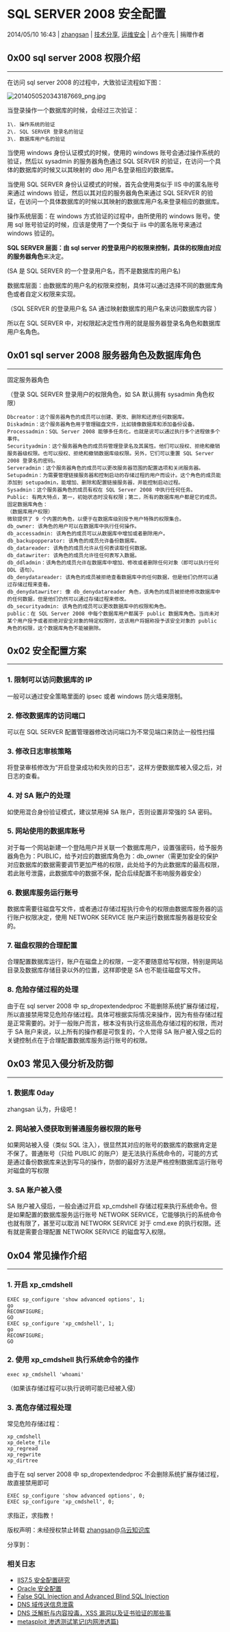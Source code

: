 # SQL SERVER 2008 安全配置

2014/05/10 16:43 | [zhangsan](http://drops.wooyun.org/author/zhangsan "由 zhangsan 发布") | [技术分享](http://drops.wooyun.org/category/tips "查看 技术分享 中的全部文章"), [运维安全](http://drops.wooyun.org/category/%e8%bf%90%e7%bb%b4%e5%ae%89%e5%85%a8 "查看 运维安全 中的全部文章") | 占个座先 | 捐赠作者

## 0x00 sql server 2008 权限介绍

* * *

在访问 sql server 2008 的过程中，大致验证流程如下图：

![2014050520343187669_png.jpg](img/img1_u75_jpg.jpg)

当登录操作一个数据库的时候，会经过三次验证：

```
1\. 操作系统的验证
2\. SQL SERVER 登录名的验证
3\. 数据库用户名的验证 
```

当使用 windows 身份认证模式的时候，使用的 windows 账号会通过操作系统的验证，然后以 sysadmin 的服务器角色通过 SQL SERVER 的验证，在访问一个具体的数据库的时候又以其映射的 dbo 用户名登录相应的数据库。

当使用 SQL SERVER 身份认证模式的时候，首先会使用类似于 IIS 中的匿名账号来通过 windows 验证，然后以其对应的服务器角色来通过 SQL SERVER 的验证，在访问一个具体数据库的时候以其映射的数据库用户名来登录相应的数据库。

操作系统层面：在 windows 方式验证的过程中，由所使用的 windows 账号。使用 sql 账号验证的时候，应该是使用了一个类似于 iis 中的匿名账号来通过 windows 验证的。

**SQL SERVER 层面：**由 sql server 的登录用户的权限来控制，具体的权限由对应的**服务器角色**来决定。

(SA 是 SQL SERVER 的一个登录用户名，而不是数据库的用户名)

数据库层面：由数据库的用户名的权限来控制，具体可以通过选择不同的数据库角色或者自定义权限来实现。

（SQL SERVER 的登录用户名 SA 通过映射数据库的用户名来访问数据库内容 ）

所以在 SQL SERVER 中，对权限起决定性作用的就是服务器登录名角色和数据库用户名角色。

## 0x01 sql server 2008 服务器角色及数据库角色

* * *

固定服务器角色

（登录 SQL SERVER 登录用户的权限角色，如 SA 默认拥有 sysadmin 角色权限）

```
Dbcreator：这个服务器角色的成员可以创建、更改、删除和还原任何数据库。
Diskadmin：这个服务器角色用于管理磁盘文件，比如镜像数据库和添加备份设备。Processadmin：SQL Server 2008 能够多任务化，也就是说可以通过执行多个进程做多个事件。
Securityadmin：这个服务器角色的成员将管理登录名及其属性。他们可以授权、拒绝和撤销服务器级权限。也可以授权、拒绝和撤销数据库级权限。另外，它们可以重置 SQL Server 2008 登录名的密码。
Serveradmin：这个服务器角色的成员可以更改服务器范围的配置选项和关闭服务器。Setupadmin：为需要管理链接服务器和控制启动的存储过程的用户而设计。这个角色的成员能添加到 setupadmin，能增加、删除和配置链接服务器，并能控制启动过程。
Sysadmin：这个服务器角色的成员有权在 SQL Server 2008 中执行任何任务。
Public: 有两大特点，第一，初始状态时没有权限；第二，所有的数据库用户都是它的成员。
固定数据库角色：
（数据库用户权限）
微软提供了 9 个内置的角色，以便于在数据库级别授予用户特殊的权限集合。
db_owner: 该角色的用户可以在数据库中执行任何操作。
db_accessadmin: 该角色的成员可以从数据库中增加或者删除用户。
db_backupopperator: 该角色的成员允许备份数据库。
db_datareader: 该角色的成员允许从任何表读取任何数据。
db_datawriter: 该角色的成员允许往任何表写入数据。
db_ddladmin：该角色的成员允许在数据库中增加、修改或者删除任何对象（即可以执行任何 DDL 语句）。
db_denydatareader: 该角色的成员被拒绝查看数据库中的任何数据，但是他们仍然可以通过存储过程来查看。
db_denydatawriter: 像 db_denydatareader 角色，该角色的成员被拒绝修改数据库中的任何数据，但是他们仍然可以通过存储过程来修改。
db_securityadmin: 该角色的成员可以更改数据库中的权限和角色。
public：在 SQL Server 2008 中每个数据库用户都属于 public 数据库角色。当尚未对某个用户授予或者拒绝对安全对象的特定权限时，这该用户将据称授予该安全对象的 public 角色的权限，这个数据库角色不能被删除。 
```

## 0x02 安全配置方案

* * *

### 1\. 限制可以访问数据库的 IP

一般可以通过安全策略里面的 ipsec 或者 windows 防火墙来限制。

### 2\. 修改数据库的访问端口

可以在 SQL SERVER 配置管理器修改访问端口为不常见端口来防止一般性扫描

### 3\. 修改日志审核策略

将登录审核修改为“开启登录成功和失败的日志”，这样方便数据库被入侵之后，对日志的查看。

### 4\. 对 SA 账户的处理

如使用混合身份验证模式，建议禁用掉 SA 账户，否则设置非常强的 SA 密码。

### 5\. 网站使用的数据库账号

对于每一个网站新建一个登陆用户并关联一个数据库用户，设置强密码，给予服务器角色为：PUBLIC，给予对应的数据库角色为：db_owner（需更加安全的保护对应数据库的数据需要调节更加严格的权限，此处给予的为此数据库的最高权限，若此账号泄露，此数据库中的数据不保，配合后续配置不影响服务器安全）

### 6\. 数据库服务运行账号

数据库需要往磁盘写文件，或者通过存储过程执行命令的权限由数据库服务器的运行账户权限决定，使用 NETWORK SERVICE 账户来运行数据库服务器是较安全的。

### 7\. 磁盘权限的合理配置

合理配置数据库运行，账户在磁盘上的权限，一定不要随意给写权限，特别是网站目录及数据库存储目录以外的位置，这样即使是 SA 也不能往磁盘写文件。

### 8\. 危险存储过程的处理

由于在 sql server 2008 中 sp_dropextendedproc 不能删除系统扩展存储过程，所以直接禁用常见危险存储过程。具体可根据实际情况来操作，因为有些存储过程是正常需要的。对于一般账户而言，根本没有执行这些高危存储过程的权限，而对于 SA 账户来说，以上所有的操作都是可恢复的，个人觉得 SA 账户被入侵之后的关键控制点在于合理配置数据库服务运行账号的权限。

## 0x03 常见入侵分析及防御

* * *

### 1\. 数据库 0day

zhangsan 认为，升级吧！

### 2\. 网站被入侵获取到普通服务器权限的账号

如果网站被入侵（类似 SQL 注入），很显然其对应的账号的数据库的数据肯定是不保了。普通账号（只给 PUBLIC 的账户）是无法执行系统命令的，可能的方式是通过备份数据库来达到写马的操作，防御的最好方法是严格控制数据库运行账号对磁盘的写权限

### 3\. SA 账户被入侵

SA 账户被入侵后，一般会通过开启 xp_cmdshell 存储过程来执行系统命令。但是如果配置的数据库服务运行账号 NETWORK SERVICE，它能够执行的系统命令也就有限了，甚至可以取消 NETWORK SERVICE 对于 cmd.exe 的执行权限。还有就是需要合理配置 NETWORK SERVICE 的磁盘写入权限。

## 0x04 常见操作介绍

* * *

### 1\. 开启 xp_cmdshell

```
EXEC sp_configure 'show advanced options', 1;
go
RECONFIGURE;
GO
EXEC sp_configure 'xp_cmdshell', 1;
go
RECONFIGURE;
GO 
```

### 2\. 使用 xp_cmdshell 执行系统命令的操作

```
exec xp_cmdshell 'whoami' 
```

（如果该存储过程可以执行说明可能已经被入侵）

### 3\. 高危存储过程处理

常见危险存储过程：

```
xp_cmdshell
xp_delete_file
xp_regread
xp_regwrite
xp_dirtree 
```

由于在 sql server 2008 中 sp_dropextendedproc 不会删除系统扩展存储过程，故直接禁用即可

```
EXEC sp_configure 'show advanced options', 0;
EXEC sp_configure 'xp_cmdshell', 0; 
```

求指正，求指教！

版权声明：未经授权禁止转载 [zhangsan](http://drops.wooyun.org/author/zhangsan "由 zhangsan 发布")@[乌云知识库](http://drops.wooyun.org)

分享到：

### 相关日志

*   [IIS7.5 安全配置研究](http://drops.wooyun.org/papers/1019)
*   [Oracle 安全配置](http://drops.wooyun.org/%e8%bf%90%e7%bb%b4%e5%ae%89%e5%85%a8/2547)
*   [False SQL Injection and Advanced Blind SQL Injection](http://drops.wooyun.org/tips/4322)
*   [DNS 域传送信息泄露](http://drops.wooyun.org/papers/64)
*   [DNS 泛解析与内容投毒，XSS 漏洞以及证书验证的那些事](http://drops.wooyun.org/tips/1354)
*   [metasploit 渗透测试笔记(内网渗透篇)](http://drops.wooyun.org/tips/2746)